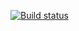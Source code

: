 [![Build status](https://ci.appveyor.com/api/projects/status/ni8prh3twxb7yrt7?svg=true)](https://ci.appveyor.com/project/ValentinDenisov73/aqa-2-1-web-selenium)